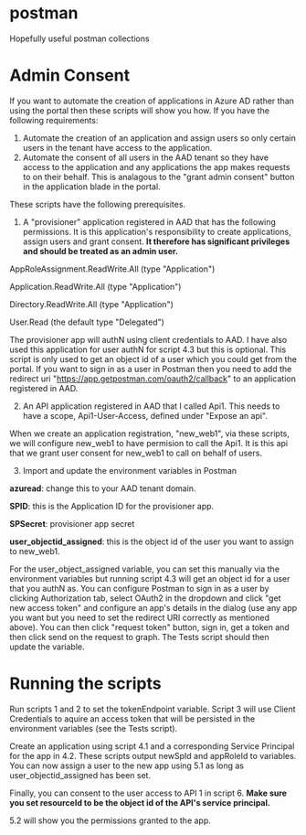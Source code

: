 # postman
Hopefully useful postman collections

# Admin Consent

If you want to automate the creation of applications in Azure AD rather than using the portal then these scripts will show you how. If you have the following requirements:

1. Automate the creation of an application and assign users so only certain users in the tenant have access to the application.
2. Automate the consent of all users in the AAD tenant so they have access to the application and any applications the app makes requests to on their behalf. This is analagous to the "grant admin consent" button in the application blade in the portal.

These scripts have the following prerequisites.

1. A "provisioner" application registered in AAD that has the following permissions. It is this application's responsibility to create applications, assign users and grant consent. <b>It therefore has significant privileges and should be treated as an admin user.</b>

AppRoleAssignment.ReadWrite.All (type "Application")

Application.ReadWrite.All (type "Application")

Directory.ReadWrite.All (type "Application")

User.Read (the default type "Delegated")


The provisioner app will authN using client credentials to AAD. I have also used this application for user authN for script 4.3 but this is optional. This script is only used to get an object id of a user which you could get from the portal. If you want to sign in as a user in Postman then you need to add the redirect uri "https://app.getpostman.com/oauth2/callback" to an application registered in AAD.

2. An API application registered in AAD that I called Api1. This needs to have a scope, Api1-User-Access, defined under "Expose an api".

When we create an application registration, "new_web1", via these scripts, we will configure new_web1 to have permision to call the Api1. It is this api that we grant user consent for new_web1 to call on behalf of users. 

3. Import and update the environment variables in Postman

<b>azuread</b>: change this to your AAD tenant domain.

<b>SPID</b>: this is the Application ID for the provisioner app.

<b>SPSecret</b>: provisioner app secret

<b>user_objectid_assigned</b>: this is the object id of the user you want to assign to new_web1. 


For the user_object_assigned variable, you can set this manually via the environment variables but running script 4.3 will get an object id for a user that you authN as. You can configure Postman to sign in as a user by clicking Authorization tab, select OAuth2 in the dropdown and click "get new access token" and configure an app's details in the dialog (use any app you want but you need to set the redirect URI correctly as mentioned above). You can then click "request token" button, sign in, get a token and then click send on the request to graph. The Tests script should then update the variable. 



# Running the scripts

Run scripts 1 and 2 to set the tokenEndpoint variable. Script 3 will use Client Credentials to aquire an access token that will be persisted in the environment variables (see the Tests script).

Create an application using script 4.1 and a corresponding Service Principal for the app in 4.2. These scripts output newSpId and appRoleId to variables. You can now assign a user to the new app using 5.1 as long as user_objectid_assigned has been set. 

Finally, you can consent to the user access to API 1 in script 6. <b>Make sure you set resourceId to be the object id of the API's service principal.</b>

5.2 will show you the permissions granted to the app.

